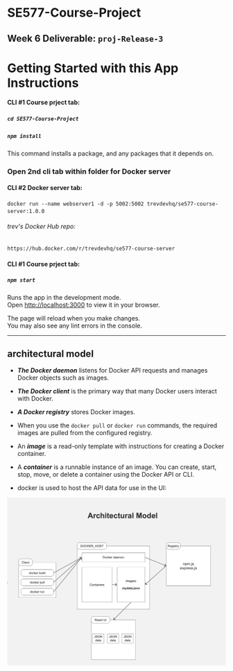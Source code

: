 # SE577-Course-Project

## Week 6 Deliverable: `proj-Release-3`

# Getting Started with this App Instructions

#### CLI #1 Course prject tab:
##### `cd SE577-Course-Project`

##### `npm install`

This command installs a package, and any packages that it depends on.

### Open 2nd cli tab within folder for Docker server

#### CLI #2 Docker server tab:
`docker run --name webserver1 -d -p 5002:5002 trevdevhq/se577-course-server:1.0.0`

###### trev's Docker Hub repo:
`https://hub.docker.com/r/trevdevhq/se577-course-server`

#### CLI #1 Course prject tab:
##### `npm start`

Runs the app in the development mode.\
Open [http://localhost:3000](http://localhost:3000) to view it in your browser.

The page will reload when you make changes.\
You may also see any lint errors in the console.

---
## architectural model

- *__The Docker daemon__* listens for Docker API requests and manages Docker objects such as images.

- *__The Docker client__* is the primary way that many Docker users interact with Docker.

- *__A Docker registry__* stores Docker images.

- When you use the `docker pull` or `docker run` commands, the required images are pulled from the configured registry.

- An *__image__* is a read-only template with instructions for creating a Docker container.

- A *__container__* is a runnable instance of an image. You can create, start, stop, move, or delete a container using the Docker API or CLI.

- docker is used to host the API data for use in the UI:

![architecture model](images/architectural-model.png "My Architectural Model")
